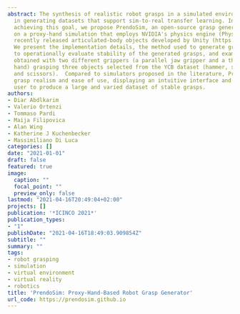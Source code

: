 ```yaml
---
abstract: The synthesis of realistic robot grasps in a simulated environment is pivotal
  in generating datasets that support sim-to-real transfer learning. In a step toward
  achieving this goal, we propose PrendoSim, an open-source grasp generator based
  on a proxy-hand simulation that employs NVIDIA's physics engine (PhysX) and the
  recently released articulated-body objects developed by Unity (https://prendosim.github.io).
  We present the implementation details, the method used to generate grasps, the approach
  to operationally evaluate stability of the generated grasps, and examples of grasps
  obtained with two different grippers (a parallel jaw gripper and a three-finger
  hand) grasping three objects selected from the YCB dataset (hammer, screwdriver,
  and scissors).  Compared to simulators proposed in the literature, PrendoSim balances
  grasp realism and ease of use, displaying an intuitive interface and enabling the
  user to produce a large and varied dataset of stable grasps.
authors:
- Diar Abdlkarim
- Valerio Ortenzi
- Tommaso Pardi
- Maija Filipovica
- Alan Wing
- Katherine J Kuchenbecker
- Massimiliano Di Luca
categories: []
date: "2021-01-01"
draft: false
featured: true
image:
  caption: ""
  focal_point: ""
  preview_only: false
lastmod: "2021-04-16T20:49:04+02:00"
projects: []
publication: '*ICINCO 2021*'
publication_types:
- "1"
publishDate: "2021-04-16T18:49:03.909854Z"
subtitle: ""
summary: ""
tags:
- robot grasping
- simulation
- virtual environment
- virtual reality
- robotics
title: 'PrendoSim: Proxy-Hand-Based Robot Grasp Generator'
url_code: https://prendosim.github.io
---
```

